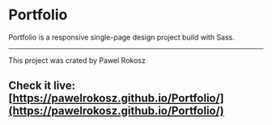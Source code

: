# Portfolio

Portfolio is a responsive single-page design project build with Sass.

----------
This project was crated by Pawel Rokosz
## Check it live: [https://pawelrokosz.github.io/Portfolio/](https://pawelrokosz.github.io/Portfolio/)
